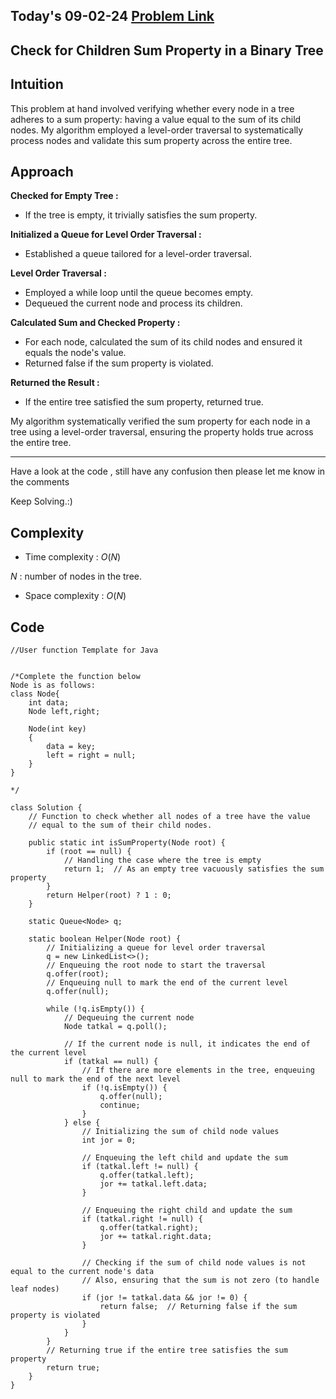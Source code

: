 ## Today's 09-02-24 [Problem Link](https://www.geeksforgeeks.org/problems/children-sum-parent/1)
## Check for Children Sum Property in a Binary Tree

## Intuition

This problem at hand involved verifying whether every node in a tree adheres to a sum property: having a value equal to the sum of its child nodes. My algorithm employed a level-order traversal to systematically process nodes and validate this sum property across the entire tree.

## Approach

**Checked for Empty Tree :**
- If the tree is empty, it trivially satisfies the sum property.

**Initialized a Queue for Level Order Traversal :**
- Established a queue tailored for a level-order traversal.

**Level Order Traversal :**
- Employed a while loop until the queue becomes empty.
- Dequeued the current node and process its children.

**Calculated Sum and Checked Property :**
- For each node, calculated the sum of its child nodes and ensured it equals the node's value.
- Returned false if the sum property is violated.

**Returned the Result :**
- If the entire tree satisfied the sum property, returned true.

My algorithm systematically verified the sum property for each node in a tree using a level-order traversal, ensuring the property holds true across the entire tree.

---
Have a look at the code , still have any confusion then please let me know in the comments

Keep Solving.:)

## Complexity
- Time complexity : $O(N)$
<!-- Add your time complexity here, e.g. $$O())$$ -->

$N$ : number of nodes in the tree.

- Space complexity : $O(N)$ 
<!-- Add your space complexity here, e.g. $$O(n)$$ -->

## Code 

```
//User function Template for Java


/*Complete the function below
Node is as follows:
class Node{
	int data;
	Node left,right;
	
	Node(int key)
	{
	    data = key;
	    left = right = null;
	}
}

*/

class Solution {
    // Function to check whether all nodes of a tree have the value 
    // equal to the sum of their child nodes.
    
    public static int isSumProperty(Node root) {
        if (root == null) {
            // Handling the case where the tree is empty
            return 1;  // As an empty tree vacuously satisfies the sum property
        }
        return Helper(root) ? 1 : 0;
    }

    static Queue<Node> q;

    static boolean Helper(Node root) {
        // Initializing a queue for level order traversal
        q = new LinkedList<>();
        // Enqueuing the root node to start the traversal
        q.offer(root);
        // Enqueuing null to mark the end of the current level
        q.offer(null);

        while (!q.isEmpty()) {
            // Dequeuing the current node
            Node tatkal = q.poll();

            // If the current node is null, it indicates the end of the current level
            if (tatkal == null) {
                // If there are more elements in the tree, enqueuing null to mark the end of the next level
                if (!q.isEmpty()) {
                    q.offer(null);
                    continue;
                }
            } else {
                // Initializing the sum of child node values
                int jor = 0;
                
                // Enqueuing the left child and update the sum
                if (tatkal.left != null) {
                    q.offer(tatkal.left);
                    jor += tatkal.left.data;
                }
                
                // Enqueuing the right child and update the sum
                if (tatkal.right != null) {
                    q.offer(tatkal.right);
                    jor += tatkal.right.data;
                }
                
                // Checking if the sum of child node values is not equal to the current node's data
                // Also, ensuring that the sum is not zero (to handle leaf nodes)
                if (jor != tatkal.data && jor != 0) {
                    return false;  // Returning false if the sum property is violated
                }
            }
        }
        // Returning true if the entire tree satisfies the sum property
        return true;
    }
}    
```